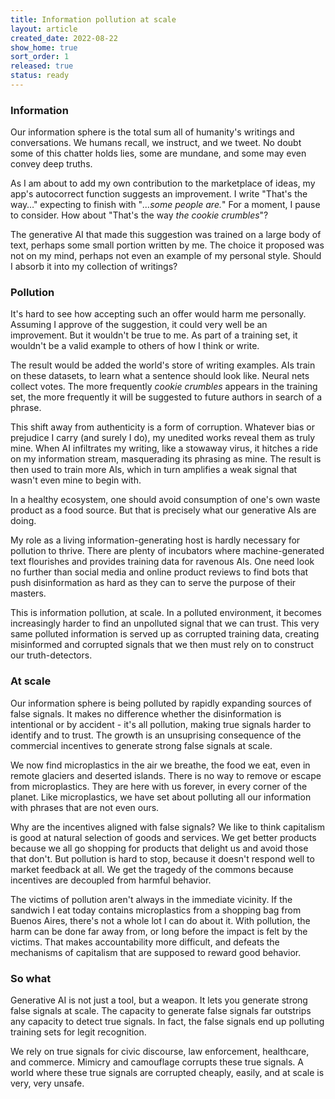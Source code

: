 ```yaml
---
title: Information pollution at scale
layout: article
created_date: 2022-08-22
show_home: true
sort_order: 1
released: true
status: ready
---
```


### Information

Our information sphere is the total sum all of humanity's writings and
conversations. We humans recall, we instruct, and we tweet.  No doubt
some of this chatter holds lies, some are mundane, and some may even
convey deep truths.

As I am about to add my own contribution to the marketplace of ideas,
my app's autocorrect function suggests an improvement.  I write
"That's the way&hellip;" expecting to finish with "*&hellip;some
people are.*" For a moment, I pause to consider. How about "That's the
way *the cookie crumbles*"?

The generative AI that made this suggestion was trained on a large
body of text, perhaps some small portion written by me. The choice it
proposed was not on my mind, perhaps not even an example of my
personal style.  Should I absorb it into my collection of writings?

### Pollution

It's hard to see how accepting such an offer would harm me personally.
Assuming I approve of the suggestion, it could very well be an
improvement.  But it wouldn't be true to me. As part of a training
set, it wouldn't be a valid example to others of how I think or write.

The result would be added the world's store of writing examples. AIs
train on these datasets, to learn what a sentence should look like.
Neural nets collect votes. The more frequently *cookie crumbles*
appears in the training set, the more frequently it will be suggested
to future authors in search of a phrase.

This shift away from authenticity is a form of corruption. Whatever
bias or prejudice I carry (and surely I do), my unedited works reveal
them as truly mine. When AI infiltrates my writing, like a stowaway
virus, it hitches a ride on my information stream, masquerading its
phrasing as mine. The result is then used to train more AIs, which in
turn amplifies a weak signal that wasn't even mine to begin with.

In a healthy ecosystem, one should avoid consumption of one's own
waste product as a food source. But that is precisely what our
generative AIs are doing.

My role as a living information-generating host is hardly necessary
for pollution to thrive. There are plenty of incubators where
machine-generated text flourishes and provides training data for
ravenous AIs. One need look no further than social media and online
product reviews to find bots that push disinformation as hard as they
can to serve the purpose of their masters.

This is information pollution, at scale. In a polluted environment, it
becomes increasingly harder to find an unpolluted signal that we can
trust.  This very same polluted information is served up as corrupted
training data, creating misinformed and corrupted signals that we then
must rely on to construct our truth-detectors.

### At scale

Our information sphere is being polluted by rapidly expanding sources
of false signals. It makes no difference whether the disinformation is
intentional or by accident - it's all pollution, making true signals
harder to identify and to trust. The growth is an unsuprising
consequence of the commercial incentives to generate strong false
signals at scale.

We now find microplastics in the air we breathe, the food we eat, even
in remote glaciers and deserted islands. There is no way to remove or
escape from microplastics. They are here with us forever, in every
corner of the planet. Like microplastics, we have set about polluting
all our information with phrases that are not even ours.

Why are the incentives aligned with false signals? We like to think
capitalism is good at natural selection of goods and services. We get
better products because we all go shopping for products that delight
us and avoid those that don't.  But pollution is hard to stop, because
it doesn't respond well to market feedback at all.  We get the tragedy
of the commons because incentives are decoupled from harmful behavior.

The victims of pollution aren't always in the immediate vicinity. If
the sandwich I eat today contains microplastics from a shopping bag
from Buenos Aires, there's not a whole lot I can do about it.  With
pollution, the harm can be done far away from, or long before the
impact is felt by the victims. That makes accountability more
difficult, and defeats the mechanisms of capitalism that are supposed
to reward good behavior.


### So what

<!-- start_excerpt -->
Generative AI is not just a tool, but a weapon. It lets you generate
strong false signals at scale. The capacity to generate false signals
far outstrips any capacity to detect true signals. In fact, the false
signals end up polluting training sets for legit recognition.
<!-- end_excerpt -->

We rely on true signals for civic discourse, law enforcement,
healthcare, and commerce. Mimicry and camouflage corrupts these true
signals. A world where these true signals are corrupted cheaply,
easily, and at scale is very, very unsafe.
